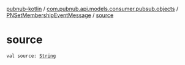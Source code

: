 [pubnub-kotlin](../../index.md) / [com.pubnub.api.models.consumer.pubsub.objects](../index.md) / [PNSetMembershipEventMessage](index.md) / [source](./source.md)

# source

`val source: `[`String`](https://kotlinlang.org/api/latest/jvm/stdlib/kotlin/-string/index.html)